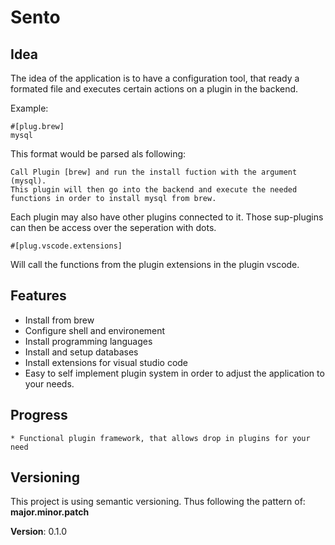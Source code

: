 # Sento

## Idea
The idea of the application is to have a configuration tool, that ready a formated file and executes certain actions on a plugin in the backend. 

Example:

    #[plug.brew]
    mysql

This format would be parsed als following:

    Call Plugin [brew] and run the install fuction with the argument (mysql).
    This plugin will then go into the backend and execute the needed functions in order to install mysql from brew.

Each plugin may also have other plugins connected to it. Those sup-plugins can then be access over the seperation with dots.

    #[plug.vscode.extensions]

Will call the functions from the plugin extensions in the plugin vscode.

## Features
 * Install from brew
 * Configure shell and environement
 * Install programming languages
 * Install and setup databases
 * Install extensions for visual studio code
 * Easy to self implement plugin system in order to adjust the application to your needs.

## Progress
    * Functional plugin framework, that allows drop in plugins for your need

## Versioning
This project is using semantic versioning. 
Thus following the pattern of: **major.minor.patch**

**Version**: 0.1.0
